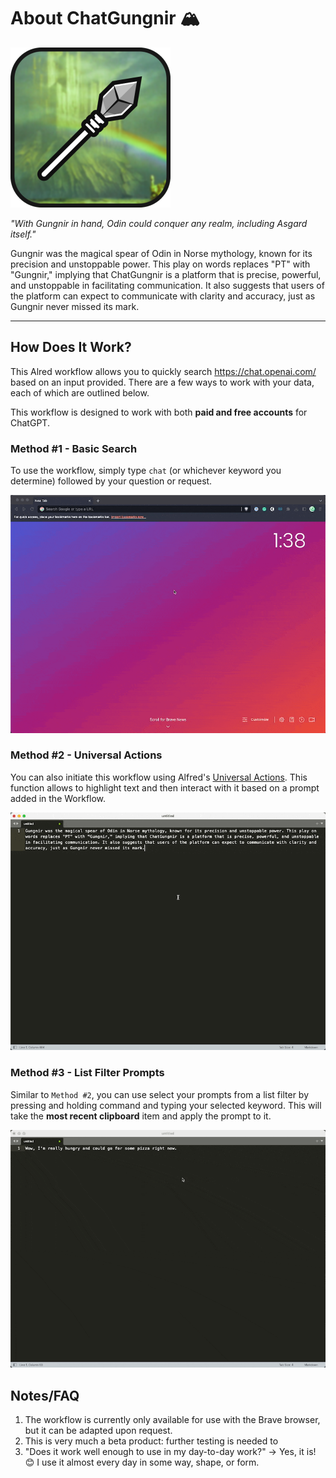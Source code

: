 # About ChatGungnir 🏔️

![Workflow Icon](icon.png)

*"With Gungnir in hand, Odin could conquer any realm, including Asgard itself."*

Gungnir was the magical spear of Odin in Norse mythology, known for its precision and unstoppable power. This play on words replaces "PT" with "Gungnir," implying that ChatGungnir is a platform that is precise, powerful, and unstoppable in facilitating communication. It also suggests that users of the platform can expect to communicate with clarity and accuracy, just as Gungnir never missed its mark.

---

## How Does It Work? 

This Alred workflow allows you to quickly search https://chat.openai.com/ based on an input provided. There are a few ways to work with your data, each of which are outlined below. 

This workflow is designed to work with both **paid and free accounts** for ChatGPT. 

### Method #1 - Basic Search

To use the workflow, simply type `chat` (or whichever keyword you determine) followed by your question or request.

![Example Search](examplesearch.gif)

### Method #2 - Universal Actions

You can also initiate this workflow using Alfred's [Universal Actions](https://www.alfredapp.com/universal-actions/). This function allows to highlight text and then interact with it based on a prompt added in the Workflow. 

![Universal Action](universalaction.gif)

### Method #3 - List Filter Prompts

Similar to `Method #2`, you can use select your prompts from a list filter by pressing and holding command and typing your selected keyword. This will take the **most recent clipboard** item and apply the prompt to it. 

![List Filter](listfilter.gif)

## Notes/FAQ

1. The workflow is currently only available for use with the Brave browser, but it can be adapted upon request. 
2. This is very much a beta product: further testing is needed to 
3. "Does it work well enough to use in my day-to-day work?" → Yes, it is! 😊 I use it almost every day in some way, shape, or form. 